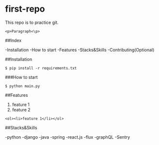 # first-repo

This repo is to practice git.

`<p>Paragraph<\p>`

##Index

-Installation
-How to start
-Features
-Stacks&Skills
-Contributing(Optional)

##Installation

```shell
$ pip install -r requirements.txt
```

###How to start

```shell
$ python main.py
```

##Features

1. feature 1
2. feature 2

`<ol><li>feature 1</li></ol>`

##Stacks&Skills

-python
-django
-java
-spring
-react.js
-flux
-graphQL
-Sentry

